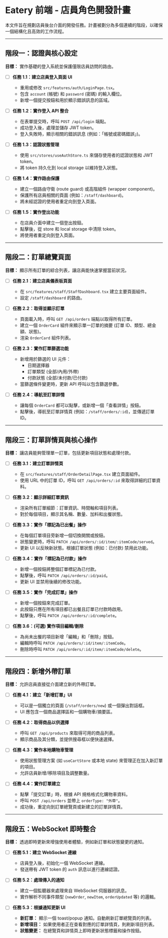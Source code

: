 # Eatery 前端 - 店員角色開發計畫

本文件旨在規劃店員後台介面的開發任務。計畫被劃分為多個連續的階段，以確保一個結構化且高效的工作流程。

---

## 階段一：認證與核心設定

**目標：** 實作基礎的登入系統並保護僅限店員訪問的路由。

- [ ] **任務 1.1：建立店員登入頁面 UI**
  - 重用或修改 `src/features/auth/LoginPage.tsx`。
  - 包含 `account` (帳號) 和 `password` (密碼) 的輸入欄位。
  - 新增一個提交按鈕和用於顯示錯誤訊息的區域。

- [ ] **任務 1.2：實作登入 API 整合**
  - 在表單提交時，呼叫 `POST /api/login` 端點。
  - 成功登入後，處理並儲存 JWT token。
  - 登入失敗時，顯示相關的錯誤訊息 (例如：「帳號或密碼錯誤」)。

- [ ] **任務 1.3：認證狀態管理**
  - 使用 `src/stores/useAuthStore.ts` 來儲存使用者的認證狀態和 JWT token。
  - 將 token 持久化到 local storage 以維持登入狀態。

- [ ] **任務 1.4：實作路由保護**
  - 建立一個路由守衛 (route guard) 或高階組件 (wrapper component)。
  - 保護所有店員相關的頁面 (例如：`/staff/dashboard`)。
  - 將未經認證的使用者重定向到登入頁面。

- [ ] **任務 1.5：實作登出功能**
  - 在店員介面中建立一個登出按鈕。
  - 點擊後，從 store 和 local storage 中清除 token。
  - 將使用者重定向到登入頁面。

---

## 階段二：訂單總覽頁面

**目標：** 顯示所有訂單的綜合列表，讓店員能快速掌握當前狀況。

- [ ] **任務 2.1：建立店員儀表板頁面**
  - 在 `src/features/staff/StaffDashboard.tsx` 建立主要頁面組件。
  - 設定 `/staff/dashboard` 的路由。

- [ ] **任務 2.2：取得並顯示訂單**
  - 頁面載入時，呼叫 `GET /api/orders` 端點以取得所有訂單。
  - 建立一個 `OrderCard` 組件來顯示單一訂單的摘要 (訂單 ID、類型、總金額、狀態)。
  - 渲染 `OrderCard` 組件列表。

- [ ] **任務 2.3：實作訂單篩選功能**
  - 新增用於篩選的 UI 元件：
    - 日期選擇器
    - 訂單類型 (全部/內用/外帶)
    - 付款狀態 (全部/未付款/已付款)
  - 當篩選條件變更時，更新 API 呼叫以包含篩選參數。

- [ ] **任務 2.4：導航至訂單詳情**
  - 讓每個 `OrderCard` 都可以點擊，或新增一個「查看詳情」按鈕。
  - 點擊後，導航至訂單詳情頁 (例如：`/staff/orders/:id`)，並傳遞訂單 ID。

---

## 階段三：訂單詳情頁與核心操作

**目標：** 讓店員能夠管理單一訂單，包括更新項目狀態和處理付款。

- [ ] **任務 3.1：建立訂單詳情頁**
  - 在 `src/features/staff/OrderDetailPage.tsx` 建立頁面組件。
  - 使用 URL 中的訂單 ID，呼叫 `GET /api/orders/:id` 來取得詳細的訂單資料。

- [ ] **任務 3.2：顯示詳細訂單資訊**
  - 渲染所有訂單細節：訂單資訊、時間軸和項目列表。
  - 對於每個項目，顯示其名稱、數量、加料和出餐狀態。

- [ ] **任務 3.3：實作「標記為已出餐」操作**
  - 在每個訂單項目旁新增一個切換開關或按鈕。
  - 狀態變更時，呼叫 `PATCH /api/orders/:id/item/:itemCode/served`。
  - 更新 UI 以反映新狀態。根據訂單狀態 (例如：已付款) 禁用此功能。

- [ ] **任務 3.4：實作「標記為已付款」操作**
  - 新增一個按鈕將整個訂單標記為已付款。
  - 點擊後，呼叫 `PATCH /api/orders/:id/paid`。
  - 更新 UI 並禁用後續的修改功能。

- [ ] **任務 3.5：實作「完成訂單」操作**
  - 新增一個按鈕來完成訂單。
  - 此按鈕只應在所有項目都已出餐且訂單已付款時啟用。
  - 點擊後，呼叫 `PATCH /api/orders/:id/complete`。

- [ ] **任務 3.6：(可選) 實作項目編輯/刪除**
  - 為尚未出餐的項目新增「編輯」和「刪除」按鈕。
  - 編輯時呼叫 `PATCH /api/orders/:id/item/:itemCode`。
  - 刪除時呼叫 `PATCH /api/orders/:id/item/:itemCode/delete`。

---

## 階段四：新增外帶訂單

**目標：** 允許店員直接從介面建立新的外帶訂單。

- [ ] **任務 4.1：建立「新增訂單」UI**
  - 可以是一個獨立的頁面 (`/staff/orders/new`) 或一個彈出對話框。
  - UI 應包含一個商品選擇區和一個購物車/摘要區。

- [ ] **任務 4.2：取得商品以供選擇**
  - 呼叫 `GET /api/products` 來取得可用的商品列表。
  - 顯示商品及其分類，並提供搜尋框以便快速選擇。

- [ ] **任務 4.3：實作本地購物車管理**
  - 使用狀態管理方案 (如 `useCartStore` 或本地 state) 來管理正在加入新訂單的項目。
  - 允許店員新增/移除項目及調整數量。

- [ ] **任務 4.4：實作訂單建立**
  - 點擊「提交訂單」時，根據 API 規格格式化購物車資料。
  - 呼叫 `POST /api/orders` 並帶上 `orderType: "外帶"`。
  - 成功後，重定向到訂單總覽頁或新建立的訂單詳情頁。

---

## 階段五：WebSocket 即時整合

**目標：** 透過即時更新來增強使用者體驗，例如新訂單和狀態變更的通知。

- [ ] **任務 5.1：建立 WebSocket 連線**
  - 店員登入後，初始化一個 WebSocket 連線。
  - 發送帶有 JWT token 的 `auth` 訊息以進行連線認證。

- [ ] **任務 5.2：處理傳入的通知**
  - 建立一個監聽器來處理來自 WebSocket 伺服器的訊息。
  - 實作解析不同事件類型 (`newOrder`, `newItem`, `orderUpdated` 等) 的邏輯。

- [ ] **任務 5.3：根據通知更新 UI**
  - **新訂單：** 顯示一個 toast/popup 通知。自動刷新訂單總覽頁的列表。
  - **新增項目：** 如果使用者正在查看對應的訂單詳情頁，則刷新項目列表。
  - **狀態變更：** 在總覽頁和詳情頁上即時更新狀態標籤和操作按鈕。